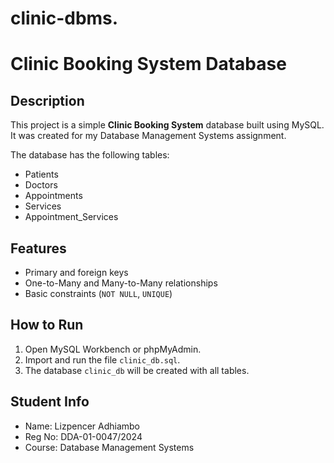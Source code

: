 # clinic-dbms.
# Clinic Booking System Database

## Description
This project is a simple **Clinic Booking System** database built using MySQL.  
It was created for my Database Management Systems assignment.

The database has the following tables:
- Patients
- Doctors
- Appointments
- Services
- Appointment_Services

## Features
- Primary and foreign keys
- One-to-Many and Many-to-Many relationships
- Basic constraints (`NOT NULL`, `UNIQUE`)

## How to Run
1. Open MySQL Workbench or phpMyAdmin.
2. Import and run the file `clinic_db.sql`.
3. The database `clinic_db` will be created with all tables.

## Student Info
- Name: Lizpencer Adhiambo  
- Reg No: DDA-01-0047/2024  
- Course: Database Management Systems
